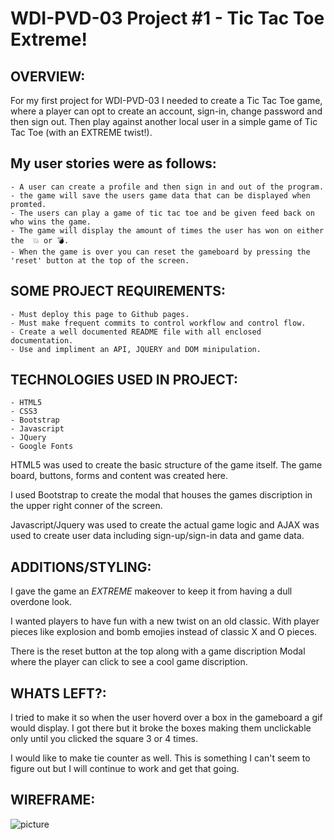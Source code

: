 
WDI-PVD-03 Project #1 - Tic Tac Toe Extreme!
=================================================

OVERVIEW:
-------------

For my first project for WDI-PVD-03 I needed to create a Tic Tac Toe game, where a player can opt to create an account, sign-in, change password and then sign out.  Then play against another local user in a simple game of Tic Tac Toe (with an EXTREME twist!). 

My user stories were as follows:
--------------------------------
    - A user can create a profile and then sign in and out of the program. 
    - the game will save the users game data that can be displayed when promted. 
    - The users can play a game of tic tac toe and be given feed back on who wins the game.
    - The game will display the amount of times the user has won on either the  💥 or 💣. 
    - When the game is over you can reset the gameboard by pressing the 'reset' button at the top of the screen. 

SOME PROJECT REQUIREMENTS:
------------------------------
    
    - Must deploy this page to Github pages.
    - Must make frequent commits to control workflow and control flow. 
    - Create a well documented README file with all enclosed documentation.
    - Use and impliment an API, JQUERY and DOM minipulation. 

TECHNOLOGIES USED IN PROJECT:
------------------------------

    - HTML5
    - CSS3
    - Bootstrap
    - Javascript 
    - JQuery 
    - Google Fonts 

HTML5 was used to create the basic structure of the game itself.  The game board, buttons, forms and content was created here.

I used Bootstrap to create the modal that houses the games discription in the upper right conner of the screen.

Javascript/Jquery was used to create the actual game logic and AJAX was used to create user data including sign-up/sign-in data and game data. 

ADDITIONS/STYLING:
---------

I gave the game an _EXTREME_ makeover to keep it from having a dull overdone look.  

I wanted players to have fun with a new twist on an old classic.  With player pieces like explosion and bomb emojies instead of classic X and O pieces. 

There is the reset button at the top along with a game discription Modal where the player can click to see a cool game discription.

WHATS LEFT?:
------------

I tried to make it so when the user hoverd over a box in the gameboard a gif would display.  I got there but it broke the boxes making them unclickable only until you clicked the square 3 or 4 times. 

I would like to make tie counter as well.  This is something I can't seem to figure out but I will continue to work and get that going. 

WIREFRAME:
----------
[wireframe]: https://i.imgur.com/8SvLaHb.jpg

![picture][wireframe]


